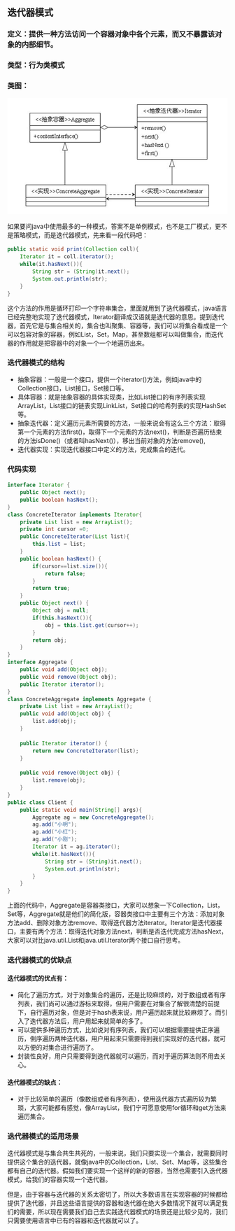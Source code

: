 ## 迭代器模式
### 定义：提供一种方法访问一个容器对象中各个元素，而又不暴露该对象的内部细节。

### 类型：行为类模式

### 类图：

![迭代器模式](images/iterator-pattern-1.jpg "迭代器模式")

如果要问java中使用最多的一种模式，答案不是单例模式，也不是工厂模式，更不是策略模式，而是迭代器模式，先来看一段代码吧：
```java
public static void print(Collection coll){
    Iterator it = coll.iterator();
    while(it.hasNext()){
        String str = (String)it.next();
        System.out.println(str);
    }
}
```

这个方法的作用是循环打印一个字符串集合，里面就用到了迭代器模式，java语言已经完整地实现了迭代器模式，Iterator翻译成汉语就是迭代器的意思。提到迭代器，首先它是与集合相关的，集合也叫聚集、容器等，我们可以将集合看成是一个可以包容对象的容器，例如List，Set，Map，甚至数组都可以叫做集合，而迭代器的作用就是把容器中的对象一个一个地遍历出来。

### 迭代器模式的结构

* 抽象容器：一般是一个接口，提供一个iterator()方法，例如java中的Collection接口，List接口，Set接口等。
* 具体容器：就是抽象容器的具体实现类，比如List接口的有序列表实现ArrayList，List接口的链表实现LinkList，Set接口的哈希列表的实现HashSet等。
* 抽象迭代器：定义遍历元素所需要的方法，一般来说会有这么三个方法：取得第一个元素的方法first()，取得下一个元素的方法next()，判断是否遍历结束的方法isDone()（或者叫hasNext()），移出当前对象的方法remove(),
* 迭代器实现：实现迭代器接口中定义的方法，完成集合的迭代。

### 代码实现
```java
interface Iterator {
    public Object next();
    public boolean hasNext();
}
class ConcreteIterator implements Iterator{
    private List list = new ArrayList();
    private int cursor =0;
    public ConcreteIterator(List list){
        this.list = list;
    }
    public boolean hasNext() {
        if(cursor==list.size()){
            return false;
        }
        return true;
    }
    public Object next() {
        Object obj = null;
        if(this.hasNext()){
            obj = this.list.get(cursor++);
        }
        return obj;
    }
}
interface Aggregate {
    public void add(Object obj);
    public void remove(Object obj);
    public Iterator iterator();
}
class ConcreteAggregate implements Aggregate {
    private List list = new ArrayList();
    public void add(Object obj) {
        list.add(obj);
    }

    public Iterator iterator() {
        return new ConcreteIterator(list);
    }

    public void remove(Object obj) {
        list.remove(obj);
    }
}
public class Client {
    public static void main(String[] args){
        Aggregate ag = new ConcreteAggregate();
        ag.add("小明");
        ag.add("小红");
        ag.add("小刚");
        Iterator it = ag.iterator();
        while(it.hasNext()){
            String str = (String)it.next();
            System.out.println(str);
        }
    }
}
```

上面的代码中，Aggregate是容器类接口，大家可以想象一下Collection，List，Set等，Aggregate就是他们的简化版，容器类接口中主要有三个方法：添加对象方法add、删除对象方法remove、取得迭代器方法iterator。Iterator是迭代器接口，主要有两个方法：取得迭代对象方法next，判断是否迭代完成方法hasNext，大家可以对比java.util.List和java.util.Iterator两个接口自行思考。

### 迭代器模式的优缺点

#### 迭代器模式的优点有：

* 简化了遍历方式，对于对象集合的遍历，还是比较麻烦的，对于数组或者有序列表，我们尚可以通过游标来取得，但用户需要在对集合了解很清楚的前提下，自行遍历对象，但是对于hash表来说，用户遍历起来就比较麻烦了。而引入了迭代器方法后，用户用起来就简单的多了。
* 可以提供多种遍历方式，比如说对有序列表，我们可以根据需要提供正序遍历，倒序遍历两种迭代器，用户用起来只需要得到我们实现好的迭代器，就可以方便的对集合进行遍历了。
* 封装性良好，用户只需要得到迭代器就可以遍历，而对于遍历算法则不用去关心。

#### 迭代器模式的缺点：

* 对于比较简单的遍历（像数组或者有序列表），使用迭代器方式遍历较为繁琐，大家可能都有感觉，像ArrayList，我们宁可愿意使用for循环和get方法来遍历集合。

### 迭代器模式的适用场景

迭代器模式是与集合共生共死的，一般来说，我们只要实现一个集合，就需要同时提供这个集合的迭代器，就像java中的Collection，List、Set、Map等，这些集合都有自己的迭代器。假如我们要实现一个这样的新的容器，当然也需要引入迭代器模式，给我们的容器实现一个迭代器。

但是，由于容器与迭代器的关系太密切了，所以大多数语言在实现容器的时候都给提供了迭代器，并且这些语言提供的容器和迭代器在绝大多数情况下就可以满足我们的需要，所以现在需要我们自己去实践迭代器模式的场景还是比较少见的，我们只需要使用语言中已有的容器和迭代器就可以了。